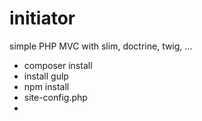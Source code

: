 initiator
=========

simple PHP MVC with slim, doctrine, twig, ...


* composer install
* install gulp
* npm install
* site-config.php
*

